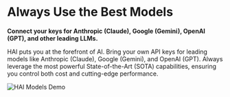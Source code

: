 # Always Use the Best Models

**Connect your keys for Anthropic (Claude), Google (Gemini), OpenAI (GPT), and other leading LLMs.**

HAI puts you at the forefront of AI. Bring your own API keys for leading models like Anthropic (Claude), Google (Gemini), and OpenAI (GPT). Always leverage the most powerful State-of-the-Art (SOTA) capabilities, ensuring you control both cost and cutting-edge performance.

![HAI Models Demo](https://storage.googleapis.com/cline_public_images/docs/assets/clines-models-hifi-3_compress.webp)
